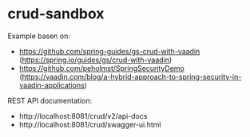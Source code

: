 # crud-sandbox

Example basen on:
- https://github.com/spring-guides/gs-crud-with-vaadin
  (https://spring.io/guides/gs/crud-with-vaadin)
- https://github.com/peholmst/SpringSecurityDemo 
  (https://vaadin.com/blog/a-hybrid-approach-to-spring-security-in-vaadin-applications)

REST API documentation:
- http://localhost:8081/crud/v2/api-docs
- http://localhost:8081/crud/swagger-ui.html
